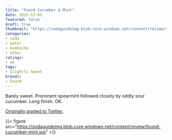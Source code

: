 ```yaml
---
title: "Found Cucumber & Mint"
date: 2015-12-01
featured: false
draft: true
thumbnail: "https://sodaguideimg.blob.core.windows.net/content/review/thumbs/found-cucumber-mint.jpg"
categories:
- soda
- water
- kombucha
- other
ratings:
- ok
tags:
- Slightly Sweet
brands:
- Found
---
```


Barely sweet. Prominent spearmint followed closely by oddly sour cucumber. Long finish. OK.

[Originally posted to Twitter.](https://twitter.com/Cavorter/status/671756127126740992)

{{< figure src="https://sodaguideimg.blob.core.windows.net/content/review/found-cucumber-mint.jpg" >}}

